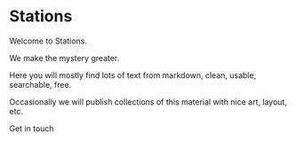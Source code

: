# Stations 

Welcome to Stations.

We make the mystery greater.

Here you will mostly find lots of text from markdown, clean, usable, searchable, free.

Occasionally we will publish collections of this material with nice art, layout, etc.

Get in touch